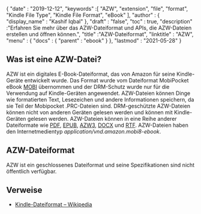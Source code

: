 {
  "date" : "2019-12-12",
  "keywords" :[ "AZW", "extension", "file", "format", "Kindle File Type", "Kindle File Format", "eBook" ],
  "author" : {
    "display_name" : "Kashif Iqbal"
},
  "draft" : "false",
  "toc" : true,
  "description" :"Erfahren Sie mehr über das AZW-Dateiformat und APIs, die AZW-Dateien erstellen und öffnen können.",
  "title" :"AZW-Dateiformat",
  "linktitle" : "AZW",
  "menu" : {
    "docs" : {
      "parent" : "ebook"
}
},
  "lastmod" : "2021-05-28"
}

## Was ist eine AZW-Datei?

AZW ist ein digitales E-Book-Dateiformat, das von Amazon für seine Kindle-Geräte entwickelt wurde. Das Format wurde vom Dateiformat MobiPocket eBook [MOBI](/de/ebook/mobi/) übernommen und der DRM-Schutz wurde nur für die Verwendung auf Kindle-Geräten angewendet. AZW-Dateien können Dinge wie formatierten Text, Lesezeichen und andere Informationen speichern, da sie Teil der Mobipocket .PRC-Dateien sind. DRM-geschützte AZW-Dateien können nicht von anderen Geräten gelesen werden und können mit Kindle-Geräten gelesen werden. AZW-Dateien können in eine Reihe anderer Dateiformate wie [PDF](/de/pdf/), [EPUB](/de/ebook/epub/), [AZW3](/de/ebook/azw3/), [DOCX](/de/word-processing/docx/) und [RTF](/de/word-processing/rtf/). AZW-Dateien haben den Internetmedientyp *application/vnd.amazon.mobi8-ebook*.

## AZW-Dateiformat

AZW ist ein geschlossenes Dateiformat und seine Spezifikationen sind nicht öffentlich verfügbar.

## Verweise ##

* [Kindle-Dateiformat – Wikipedia](https://en.wikipedia.org/wiki/Kindle_File_Format)

